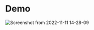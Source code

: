 # Demo
![Screenshot from 2022-11-11 14-28-09](https://user-images.githubusercontent.com/47298653/201288860-21b552c8-c316-4c06-9ab7-c3469d6d4714.png)
